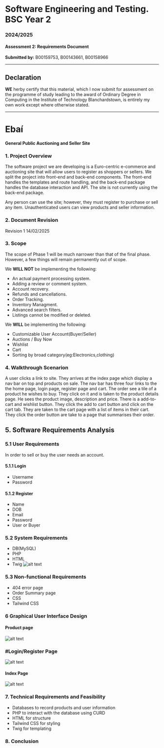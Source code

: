 # Software Engineering and Testing. BSC Year 2
### 2024/2025

#### Assessment 2: Requirements Document
**Submitted by:** B00159753, B00143661, B00158966

---

## Declaration
**WE** herby certify that this material, which I now submit for assessment on the
programme of study leading to the award of Ordinary Degree in Computing in the
Institute of Technology Blanchardstown, is entirely my own work except where
otherwise stated.

---

# Ebaí
#### General Public Auctioning and Seller Site

### 1. Project Overview 

The software project we are developing is a Euro-centric e-commerce and auctioning site that will allow users to register as shoppers or sellers. We split the project into front-end and back-end components. The front-end handles the templates and route handling, and the back-end package handles the database interaction and API. The site is not currently using the back-end package.

Any person can use the site; however, they must register to purchase or sell any item. Unauthenticated users can view products and seller information.

### 2. Document Revision

Revision 1 14/02/2025


### 3. Scope
The scope of Phase 1 will be much narrower than that of the final phase. However, a few things will remain permanently out of scope.

We **WILL NOT** be implementing the following:
- An actual payment processing system.
- Adding a review or comment system.
- Account recovery.
- Refunds and cancellations.
- Order Tracking.
- Inventory Managment.
- Advanced search filters.
- Listings cannot be modified or deleted.


We **WILL** be implementing the following: 
- Customizable User Account(Buyer/Seller)
- Auctions / Buy Now
- Wishlist
- Cart
- Sorting by broad category(eg:Electronics,clothing)


### 4. Walkthrough Scenarion
A user clicks a link to site. They arrives at the index page which display a nav bar on top and products on sale. The nav bar has three four links to the the home page, login page, register page and cart. The order see a tile of a product he wishes to buy. They click on it and is taken to the product details page. He sees the product image, description and price. There is a add-to-cart and wishlist button. They click the add to cart button and click on the cart tab. They are taken to the cart page with a list of items in their cart. They click the order button are take to a page that summarises their order. 

## 5. Software Requirements Analysis


### 5.1 User Requirements
In order to sell or buy the user needs an account.
#### 5.1.1 Login
- Username
- Password
#### 5.1.2 Register
- Name
- DOB
- Email
- Password
- User or Buyer
### 5.2 System Requirements
- DB(MySQL)
- PHP
- HTML
- Twig
![alt text](img/usecasediagram.svg)
### 5.3 Non-functional Requirements
- 404 error page
- Order Summary page
- CSS
- Tailwind CSS


### 6 Graphical User Interface Design

#### Product page
![alt text](img/image.png)

### #Login/Register Page
![alt text](img/image2.png)
#### Index Page
![alt text](img/image3.png)


### 7. Technical Requirements and Feasibility
- Databases to record products and user information
- PHP to interact with the database using CURD
- HTML for structure
- Tailwind CSS for styling
- Twig for templating


### 8. Conclusion

